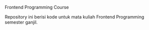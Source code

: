 Frontend Programming Course

Repository ini berisi kode untuk mata kuliah Frontend Programming semester ganjil.

